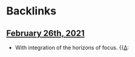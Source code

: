 
# Backlinks
## [February 26th, 2021](<February 26th, 2021.md>)
- With integration of the horizons of focus. {{[∆](<∆.md>):

